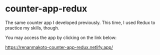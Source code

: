 # counter-app-redux
The same counter app I developed previously. This time, I used Redux to practice my skills, though.

You may access the app by clicking on the link below:

https://renanmakoto-counter-app-redux.netlify.app/
